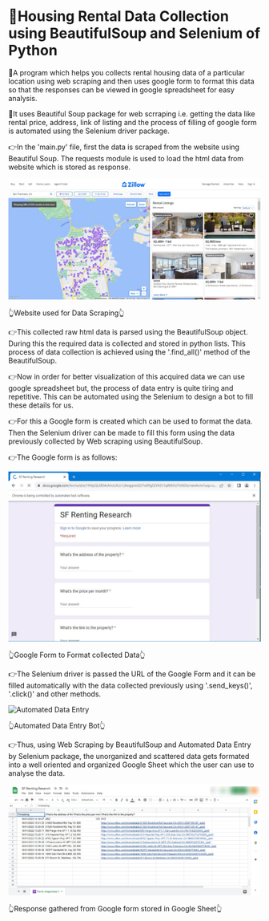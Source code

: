 # 🏡Housing Rental Data Collection using BeautifulSoup and Selenium of Python

🌟A program which helps you collects rental housing data of a particular location using web scraping and then uses google form to format this data so that the responses can be
viewed in google spreadsheet for easy analysis. 

🌟It uses Beautiful Soup package for web scrraping i.e. getting the data like rental price, address, link of listing and the process of filling of google form is automated
using the Selenium driver package.

👉In the 'main.py' file, first the data is scraped from the website using Beautiful Soup. The requests module is used to load the html data from website which is stored 
as response.

![Website for Data Scraping](https://github.com/bellaryyash23/WebScrapping_Final/blob/master/samples/website.jpg?raw=true)

👆Website used for Data Scraping👆

👉This collected raw html data is parsed using the BeautifulSoup object. During this the required data is collected and stored in python lists. This process of data
collection is achieved using the '.find_all()' method of the BeautifulSoup.

👉Now in order for better visualization of this acquired data we can use google spreadsheet but, the process of data entry is quite tiring and repetitive. This can be automated
using the Selenium to design a bot to fill these details for us.

👉For this a Google form is created which can be used to format the data. Then the Selenium driver can be made to fill this form using the data previously collected by Web scraping
using BeautifulSoup.

👉The Google form is as follows:

![Google Form to Format collected Data](https://github.com/bellaryyash23/WebScrapping_Final/blob/master/samples/form.JPG?raw=true)

👆Google Form to Format collected Data👆

👉The Selenium driver is passed the URL of the Google Form and it can be filled automatically with the data collected previously using '.send_keys()', '.click()' and other methods.

![Automated Data Entry](https://github.com/bellaryyash23/WebScrapping_Final/blob/master/samples/add_data.gif?raw=true)

👆Automated Data Entry Bot👆

👉Thus, using Web Scraping by BeautifulSoup and Automated Data Entry by Selenium package, the unorganized and scattered data gets formated into a well oriented and 
organized Google Sheet which the user can use to analyse the data.

![Response gathered from Google form stored in Google Sheet](https://github.com/bellaryyash23/WebScrapping_Final/blob/master/samples/response.jpg?raw=true)

👆Response gathered from Google form stored in Google Sheet👆
